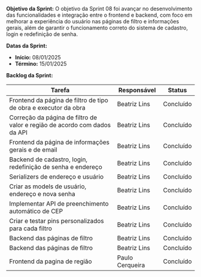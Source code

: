 
**Objetivo da Sprint:**
O objetivo da Sprint 08 foi avançar no desenvolvimento das funcionalidades e integração entre o frontend e backend, com foco em melhorar a experiência do usuário nas páginas de filtro e informações gerais, além de garantir o funcionamento correto do sistema de cadastro, login e redefinição de senha.

**Datas da Sprint:**

- **Início:** 08/01/2025
- **Término:** 15/01/2025

**Backlog da Sprint:**

| Tarefa | Responsável | Status |
|--------|-------------|-----------------------|
| Frontend da página de filtro de tipo de obra e executor da obra | Beatriz Lins | Concluído |
| Correção da página de filtro de valor e região de acordo com dados da API | Beatriz Lins | Concluído |
| Frontend da página de informações gerais e de email | Beatriz Lins | Concluído |
| Backend de cadastro, login, redefinição de senha e endereço | Beatriz Lins | Concluído |
| Serializers de endereço e usuário | Beatriz Lins | Concluído |
| Criar as models de usuário, endereço e nova senha  | Beatriz Lins | Concluído |
| Implementar API de preenchimento automático de CEP | Beatriz Lins | Concluído |
| Criar e testar pins personalizados para cada filtro | Beatriz Lins | Concluído |
| Backend das páginas de filtro | Beatriz Lins | Concluído |
| Backend das páginas de filtro | Beatriz Lins | Concluído |
| Frontend da pagina de região| Paulo Cerqueira | Concluído |




